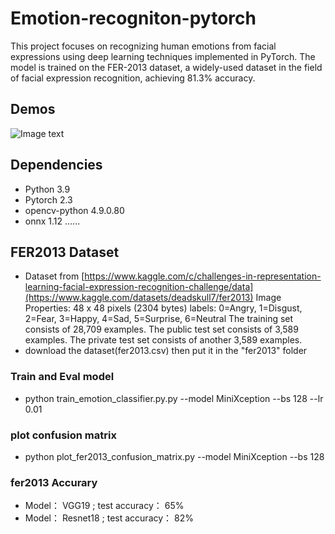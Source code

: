 # Emotion-recogniton-pytorch
This project focuses on recognizing human emotions from facial expressions using deep learning techniques implemented in PyTorch. The model is trained on the FER-2013 dataset, a widely-used dataset in the field of facial expression recognition, achieving 81.3% accuracy.

## Demos ##
![Image text](https://raw.githubusercontent.com/WuJie1010/Facial-Expression-Recognition.Pytorch/master/demo/1.png)

## Dependencies ##
- Python 3.9
- Pytorch 2.3
- opencv-python 4.9.0.80 
- onnx 1.12
......
  
## FER2013 Dataset ##
- Dataset from [https://www.kaggle.com/c/challenges-in-representation-learning-facial-expression-recognition-challenge/data](https://www.kaggle.com/datasets/deadskull7/fer2013)
Image Properties: 48 x 48 pixels (2304 bytes)
labels: 0=Angry, 1=Disgust, 2=Fear, 3=Happy, 4=Sad, 5=Surprise, 6=Neutral
The training set consists of 28,709 examples. The public test set consists of 3,589 examples. The private test set consists of another 3,589 examples.
- download the dataset(fer2013.csv) then put it in the "fer2013" folder

### Train and Eval model ###
- python train_emotion_classifier.py.py --model MiniXception --bs 128 --lr 0.01

### plot confusion matrix ###
- python plot_fer2013_confusion_matrix.py --model MiniXception --bs 128

###              fer2013 Accurary             ###

- Model：    VGG19 ;       test accuracy：  65% <Br/>
- Model：   Resnet18 ;     test accuracy：  82%   


